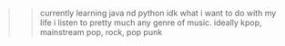 >> currently learning java nd python
>> idk what i want to do with my life
>> i listen to pretty much any genre of music. ideally kpop, mainstream pop, rock, pop punk
<!---
holymfvckersam/holymfvckersam is a ✨ special ✨ repository because its `README.md` (this file) appears on your GitHub profile.
You can click the Preview link to take a look at your changes.
--->

